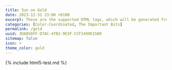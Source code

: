 ```yaml
---
title: Sun on Gold
date: 2023-12-31 23:00 +0100
excerpt: These are the supported HTML tags, which will be generated from Markdown.
categories: [Color-Coordinated, The Important Bits]
permalink: /gold
uuid: 3DA858FF-D7AC-47B2-9E3F-CCF2499E1580
sitemap: false
icon: ☀️
theme_color: gold
---
```

{% include html5-test.md %}